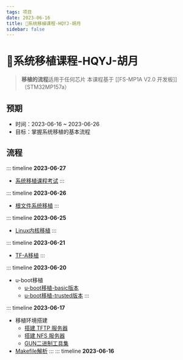 ```yaml
---
tags: 项目
date: 2023-06-16
title: 📇系统移植课程-HQYJ-胡月
sidebar: false
---
```

# 📇系统移植课程-HQYJ-胡月

> **移植的流程**适用于任何芯片
> 本课程基于 [[FS-MP1A V2.0 开发板]]（STM32MP157a）

## 预期

- 时间：2023-06-16 ~ 2023-06-26
- 目标：掌握系统移植的基本流程

## 流程
>

::: timeline **2023-06-27**
- [系统移植课程考试](系统移植课程考试-HQYJ.md)
:::

::: timeline **2023-06-26**
- [根文件系统移植](根文件系统移植.md)
:::

::: timeline **2023-06-25**
- [Linux内核移植](Linux内核移植.md)
:::

::: timeline **2023-06-21**
- [TF-A移植](TF-A移植.md)
:::

::: timeline **2023-06-20**
- u-boot移植
	- [u-boot移植-basic版本](u-boot移植-basic版本.md)
	- [u-boot移植-trusted版本](u-boot移植-trusted版本.md)
:::
	
::: timeline **2023-06-17**
- 移植环境搭建
	- [搭建 TFTP 服务器](搭建%20TFTP%20服务器.md)
	- [搭建 NFS 服务器](搭建%20NFS%20服务器.md)
	- [GUN二进制工具集](GUN二进制工具集.md)
- [Makefile解析](Makefile解析.md)
:::
::: timeline **2023-06-16**